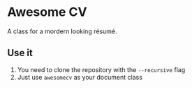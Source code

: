 # Awesome CV
A class for a mordern looking résumé.

## Use it
1. You need to clone the repository with the `--recursive` flag
2. Just use `awesomecv` as your document class
